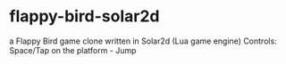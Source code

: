 # flappy-bird-solar2d

a Flappy Bird game clone written in Solar2d (Lua game engine)
Controls:
Space/Tap on the platform - Jump
